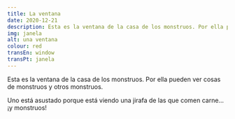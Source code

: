 ```yaml
---
title: La ventana
date: 2020-12-21
description: Esta es la ventana de la casa de los monstruos. Por ella pueden ver cosas de monstruos y otros monstruos.
img: janela
alt: una ventana
colour: red
transEn: window
transPt: janela
---
```


Esta es la ventana de la casa de los monstruos. Por ella pueden ver cosas de monstruos y otros monstruos.

Uno está asustado porque está viendo una jirafa de las que comen carne… ¡y monstruos! 